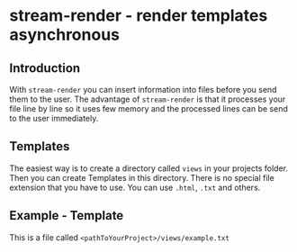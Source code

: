 # stream-render - render templates asynchronous
## Introduction
With `stream-render` you can insert information into files before you send them to the user.
The advantage of `stream-render` is that it processes your file line by line so it uses few memory and the processed lines can be send to the user immediately.
## Templates
The easiest way is to create a directory called `views` in your projects folder.
Then you can create Templates in this directory.
There is no special file extension that you have to use. You can use `.html`, `.txt` and others.
## Example - Template
This is a file called `<pathToYourProject>/views/example.txt`
